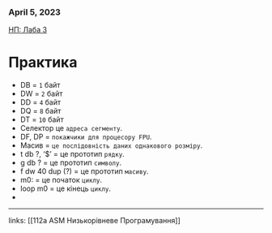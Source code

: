 
### April 5, 2023

[НП: Лаба 3](https://www.notion.so/3-6c3d6bd765d0473aabf17d215c9748d2) 

# Практика

- DB = `1` байт
- DW = `2` байт
- DD = `4` байт
- DQ = `8` байт
- DT = `10` байт
- Селектор це `адреса сегменту`.
- DF, DP = `покажчики для процесору FPU`.
- Масив = `це послідовність даних однакового розміру`.
- t db ?, ‘$’ = це прототип `рядку`.
- g db ? = це прототип `символу`.
- f dw 40 dup (?) = це прототип `масиву`.
- m0: = це початок `циклу`.
- loop m0 = це кінець `циклу`.
- 



---

links: [[112a ASM Низькорівневе Програмування]]

